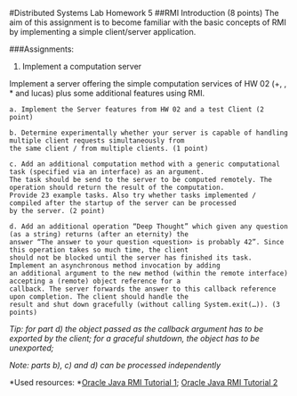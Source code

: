 #Distributed Systems Lab Homework 5
##RMI Introduction (8 points)
The aim of this assignment is to become familiar with the basic concepts of RMI by implementing a simple client/server application.

###Assignments:

1. Implement a computation server

Implement a server offering the simple computation services of HW 02 (+, , * and lucas) plus some additional features using RMI. 
    
    a. Implement the Server features from HW 02 and a test Client (2 point)
    
    b. Determine experimentally whether your server is capable of handling multiple client requests simultaneously from 
    the same client / from multiple clients. (1 point)
    
    c. Add an additional computation method with a generic computational task (specified via an interface) as an argument. 
    The task should be send to the server to be computed remotely. The operation should return the result of the computation. 
    Provide 23 example tasks. Also try whether tasks implemented / compiled after the startup of the server can be processed 
    by the server. (2 point)
    
    d. Add an additional operation “Deep Thought” which given any question (as a string) returns (after an eternity) the 
    answer “The answer to your question <question> is probably 42”. Since this operation takes so much time, the client 
    should not be blocked until the server has finished its task. Implement an asynchronous method invocation by adding 
    an additional argument to the new method (within the remote interface) accepting a (remote) object reference for a 
    callback. The server forwards the answer to this callback reference upon completion. The client should handle the 
    result and shut down gracefully (without calling System.exit(…)). (3 points)

*Tip: for part d) the object passed as the callback argument has to be exported by the client; for a graceful shutdown, 
the object has to be unexported;*

*Note: parts b), c) and d) can be processed independently*

*Used resources: *[Oracle Java RMI Tutorial 1](https://docs.oracle.com/javase/8/docs/technotes/guides/rmi/hello/hello-world.html); [Oracle Java RMI Tutorial 2](https://docs.oracle.com/javase/tutorial/rmi/)